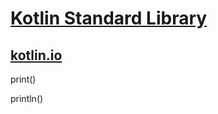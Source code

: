 # [Kotlin Standard Library](https://kotlinlang.org/api/latest/jvm/stdlib/)

## [kotlin.io](https://kotlinlang.org/api/latest/jvm/stdlib/kotlin.io/)

print()

println()
